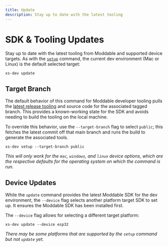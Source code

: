 ```yaml
---
title: Update
description: Stay up to date with the latest tooling
---
```


# SDK & Tooling Updates

Stay up to date with the latest tooling from Moddable and supported device targets. As with the [`setup`](./setup) command, the current dev environment (Mac or Linux) is the default selected target:

```
xs-dev update
```

## Target Branch

The default behavior of this command for Moddable developer tooling pulls the [latest release tooling](https://github.com/Moddable-OpenSource/moddable/releases) and source code for the associated tagged branch. This provides a known-working state for the SDK and avoids needing to build the tooling on the local machine. 

To override this behavior, use the `--target-branch` flag to select `public`; this fetches the latest commit off that main branch and runs the build to generate the associated tools.

```
xs-dev setup --target-branch public
```

_This will only work for the `mac`, `windows`, and `linux` device options, which are the respective defaults for the operating system on which the command is run._

## Device Updates

While the `update` command provides the latest Moddable SDK for the dev environment, the `--device` flag selects another platform target SDK to set up. It ensures the Moddable SDK has been installed first.

The `--device` flag allows for selecting a different target platform:

```
xs-dev update --device esp32
```

_There may be some platforms that are supported by the `setup` command but not `update` yet._
